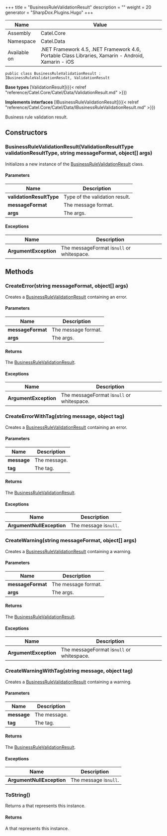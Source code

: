 

+++
title = "BusinessRuleValidationResult" 
description = ""
weight = 20
generator = "SharpDox.Plugins.Hugo"
+++

Name|Value
---|---
Assembly|Catel.Core
Namespace|Catel.Data
Available on|.NET Framework 4.5, .NET Framework 4.6, Portable Class Libraries, Xamarin - Android, Xamarin - iOS

```
public class BusinessRuleValidationResult : IBusinessRuleValidationResult, ValidationResult
```

**Base types**
[ValidationResult]({{&lt; relref "reference/Catel.Core/Catel/Data/ValidationResult.md" &gt;}})

**Implements interfaces**
[IBusinessRuleValidationResult]({{&lt; relref "reference/Catel.Core/Catel/Data/IBusinessRuleValidationResult.md" &gt;}})

Business rule validation result.

## Constructors

### BusinessRuleValidationResult(ValidationResultType validationResultType, string messageFormat, object[] args)

Initializes a new instance of the [BusinessRuleValidationResult](#) class.

#### Parameters

Name|Description
---|---
**validationResultType**|Type of the validation result.
**messageFormat**|The message format.
**args**|The args.

#### Exceptions

Name|Description
---|---
**ArgumentException**|The messageFormat is`null` or whitespace.

## Methods

### CreateError(string messageFormat, object[] args)

Creates a [BusinessRuleValidationResult](#) containing an error.

#### Parameters

Name|Description
---|---
**messageFormat**|The message format.
**args**|The args.

#### Returns

The [BusinessRuleValidationResult](#).

#### Exceptions

Name|Description
---|---
**ArgumentException**|The messageFormat is`null` or whitespace.

### CreateErrorWithTag(string message, object tag)

Creates a [BusinessRuleValidationResult](#) containing an error.

#### Parameters

Name|Description
---|---
**message**|The message.
**tag**|The tag.

#### Returns

The [BusinessRuleValidationResult](#).

#### Exceptions

Name|Description
---|---
**ArgumentNullException**|The message is`null`.

### CreateWarning(string messageFormat, object[] args)

Creates a [BusinessRuleValidationResult](#) containing a warning.

#### Parameters

Name|Description
---|---
**messageFormat**|The message format.
**args**|The args.

#### Returns

The [BusinessRuleValidationResult](#).

#### Exceptions

Name|Description
---|---
**ArgumentException**|The messageFormat is`null` or whitespace.

### CreateWarningWithTag(string message, object tag)

Creates a [BusinessRuleValidationResult](#) containing a warning.

#### Parameters

Name|Description
---|---
**message**|The message.
**tag**|The tag.

#### Returns

The [BusinessRuleValidationResult](#).

#### Exceptions

Name|Description
---|---
**ArgumentNullException**|The message is`null`.

### ToString()

Returns a that represents this instance.

#### Returns

A that represents this instance.

